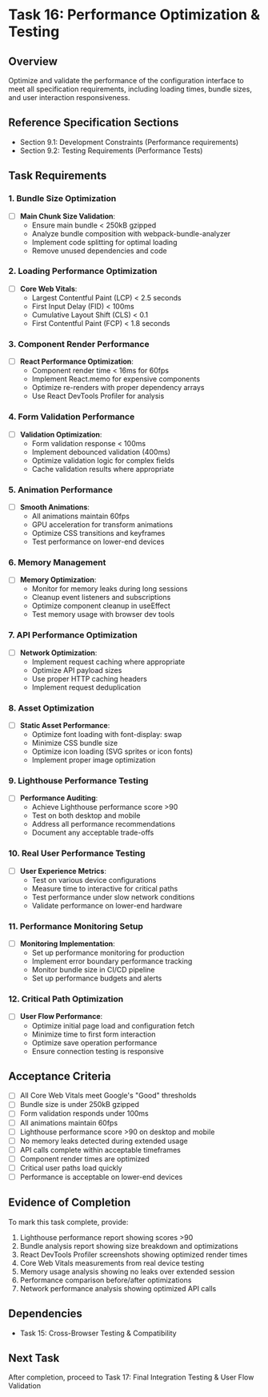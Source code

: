 # Task 16: Performance Optimization & Testing

## Overview
Optimize and validate the performance of the configuration interface to meet all specification requirements, including loading times, bundle sizes, and user interaction responsiveness.

## Reference Specification Sections
- Section 9.1: Development Constraints (Performance requirements)
- Section 9.2: Testing Requirements (Performance Tests)

## Task Requirements

### 1. Bundle Size Optimization
- [ ] **Main Chunk Size Validation**:
  - Ensure main bundle < 250kB gzipped
  - Analyze bundle composition with webpack-bundle-analyzer
  - Implement code splitting for optimal loading
  - Remove unused dependencies and code

### 2. Loading Performance Optimization
- [ ] **Core Web Vitals**:
  - Largest Contentful Paint (LCP) < 2.5 seconds
  - First Input Delay (FID) < 100ms
  - Cumulative Layout Shift (CLS) < 0.1
  - First Contentful Paint (FCP) < 1.8 seconds

### 3. Component Render Performance
- [ ] **React Performance Optimization**:
  - Component render time < 16ms for 60fps
  - Implement React.memo for expensive components
  - Optimize re-renders with proper dependency arrays
  - Use React DevTools Profiler for analysis

### 4. Form Validation Performance
- [ ] **Validation Optimization**:
  - Form validation response < 100ms
  - Implement debounced validation (400ms)
  - Optimize validation logic for complex fields
  - Cache validation results where appropriate

### 5. Animation Performance
- [ ] **Smooth Animations**:
  - All animations maintain 60fps
  - GPU acceleration for transform animations
  - Optimize CSS transitions and keyframes
  - Test performance on lower-end devices

### 6. Memory Management
- [ ] **Memory Optimization**:
  - Monitor for memory leaks during long sessions
  - Cleanup event listeners and subscriptions
  - Optimize component cleanup in useEffect
  - Test memory usage with browser dev tools

### 7. API Performance Optimization
- [ ] **Network Optimization**:
  - Implement request caching where appropriate
  - Optimize API payload sizes
  - Use proper HTTP caching headers
  - Implement request deduplication

### 8. Asset Optimization
- [ ] **Static Asset Performance**:
  - Optimize font loading with font-display: swap
  - Minimize CSS bundle size
  - Optimize icon loading (SVG sprites or icon fonts)
  - Implement proper image optimization

### 9. Lighthouse Performance Testing
- [ ] **Performance Auditing**:
  - Achieve Lighthouse performance score >90
  - Test on both desktop and mobile
  - Address all performance recommendations
  - Document any acceptable trade-offs

### 10. Real User Performance Testing
- [ ] **User Experience Metrics**:
  - Test on various device configurations
  - Measure time to interactive for critical paths
  - Test performance under slow network conditions
  - Validate performance on lower-end hardware

### 11. Performance Monitoring Setup
- [ ] **Monitoring Implementation**:
  - Set up performance monitoring for production
  - Implement error boundary performance tracking
  - Monitor bundle size in CI/CD pipeline
  - Set up performance budgets and alerts

### 12. Critical Path Optimization
- [ ] **User Flow Performance**:
  - Optimize initial page load and configuration fetch
  - Minimize time to first form interaction
  - Optimize save operation performance
  - Ensure connection testing is responsive

## Acceptance Criteria
- [ ] All Core Web Vitals meet Google's "Good" thresholds
- [ ] Bundle size is under 250kB gzipped
- [ ] Form validation responds under 100ms
- [ ] All animations maintain 60fps
- [ ] Lighthouse performance score >90 on desktop and mobile
- [ ] No memory leaks detected during extended usage
- [ ] API calls complete within acceptable timeframes
- [ ] Component render times are optimized
- [ ] Critical user paths load quickly
- [ ] Performance is acceptable on lower-end devices

## Evidence of Completion
To mark this task complete, provide:
1. Lighthouse performance report showing scores >90
2. Bundle analysis report showing size breakdown and optimizations
3. React DevTools Profiler screenshots showing optimized render times
4. Core Web Vitals measurements from real device testing
5. Memory usage analysis showing no leaks over extended session
6. Performance comparison before/after optimizations
7. Network performance analysis showing optimized API calls

## Dependencies
- Task 15: Cross-Browser Testing & Compatibility

## Next Task
After completion, proceed to Task 17: Final Integration Testing & User Flow Validation